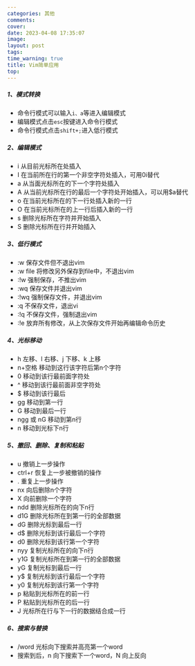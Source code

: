 ```yaml
---
categories: 其他
comments: 
cover: 
date: 2023-04-08 17:35:07
image: 
layout: post
tags: 
time_warning: true
title: Vim简单应用
top: 
---
```


##### 1、模式转换
* 命令行模式可以输入`i、a`等进入编辑模式
* 编辑模式点击`esc`按键进入命令行模式
* 命令行模式点击`shift+;`进入低行模式

##### 2、编辑模式
* i 从目前光标所在处插入
* I 在当前所在行的第一个非空字符处插入，可用0i替代
* a 从当面光标所在的下一个字符处插入
* A 从当前光标所在行的最后一个字符处开始插入，可以用$a替代
* o 在当前光标所在的下一行处插入新的一行
* O 在当前光标所在的上一行后插入新的一行
* s 删除光标所在字符并开始插入
* S 删除光标所在行并开始插入

##### 3、低行模式
* :w 保存文件但不退出vim
* :w file 将修改另外保存到file中，不退出vim
* :!w 强制保存，不推出vim
* :wq 保存文件并退出vim
* :!wq 强制保存文件，并退出vim
* :q 不保存文件，退出vi
* :!q 不保存文件，强制退出vim
* :!e 放弃所有修改，从上次保存文件开始再编辑命令历史

##### 4、光标移动
* h 左移、l 右移、j 下移、k 上移
* n+空格 移动到这行该字符后第n个字符
* 0 移动到该行最前面字符处
* ^ 移动到该行最前面非空字符处
* $ 移动到该行最后
* gg 移动到第一行
* G 移动到最后一行
* ngg 或 nG 移动到第n行
* n 移动到光标下n行

##### 5、撤回、删除、复制和粘贴
* u 撤销上一步操作
* ctrl+r 恢复上一步被撤销的操作
* . 重复上一步操作
* nx 向后删除n个字符
* X 向前删除一个字符
* ndd 删除光标所在的向下n行
* d1G 删除光标所在到第一行的全部数据
* dG 删除光标到最后一行
* d$ 删除光标到该行最后一个字符
* d0 删除光标到该行第一个字符
* nyy 复制光标所在的向下n行
* y1G 复制光标所在到第一行的全部数据
* yG 复制光标到最后一行
* y$ 复制光标到该行最后一个字符
* y0 复制光标到该行第一个字符
* p 粘贴到光标所在的前一行
* P 粘贴到光标所在的后一行
* J 光标所在行与下一行的数据结合成一行

##### 6、搜索与替换
* /word 光标向下搜索并高亮第一个word
* 搜索到后，n 向下搜索下一个word，N 向上反向